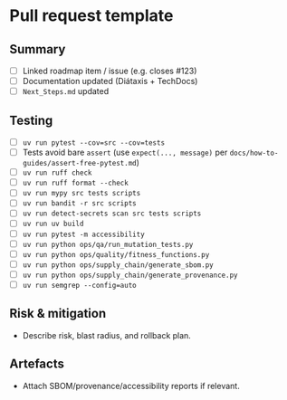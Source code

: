 # Pull request template

## Summary

- [ ] Linked roadmap item / issue (e.g. closes #123)
- [ ] Documentation updated (Diátaxis + TechDocs)
- [ ] `Next_Steps.md` updated

## Testing

- [ ] `uv run pytest --cov=src --cov=tests`
- [ ] Tests avoid bare `assert` (use `expect(..., message)` per `docs/how-to-guides/assert-free-pytest.md`)
- [ ] `uv run ruff check`
- [ ] `uv run ruff format --check`
- [ ] `uv run mypy src tests scripts`
- [ ] `uv run bandit -r src scripts`
- [ ] `uv run detect-secrets scan src tests scripts`
- [ ] `uv run uv build`
- [ ] `uv run pytest -m accessibility`
- [ ] `uv run python ops/qa/run_mutation_tests.py`
- [ ] `uv run python ops/quality/fitness_functions.py`
- [ ] `uv run python ops/supply_chain/generate_sbom.py`
- [ ] `uv run python ops/supply_chain/generate_provenance.py`
- [ ] `uv run semgrep --config=auto`

## Risk & mitigation

- Describe risk, blast radius, and rollback plan.

## Artefacts

- Attach SBOM/provenance/accessibility reports if relevant.
